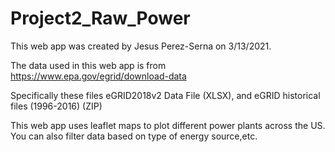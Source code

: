 # Project2_Raw_Power


This web app was created by Jesus Perez-Serna on 3/13/2021.

The data used in this web app is from https://www.epa.gov/egrid/download-data

Specifically these files eGRID2018v2 Data File (XLSX), and eGRID historical files (1996-2016) (ZIP)

This web app uses leaflet maps to plot different power plants across the US. You can also filter data based on type of energy source,etc.
